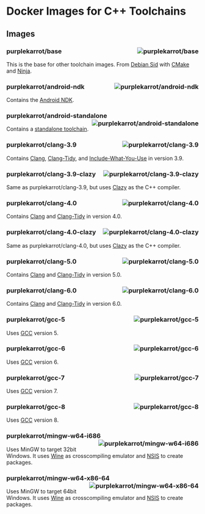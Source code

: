 # Docker Images for C++ Toolchains

## Images

### purplekarrot/base <a href="https://hub.docker.com/r/purplekarrot/base"><img alt="purplekarrot/base" align="right" src="https://img.shields.io/docker/image-size/purplekarrot/base"></a>

This is the base for other toolchain images. From [Debian Sid](https://www.debian.org/releases/sid/) with [CMake](https://cmake.org/) and [Ninja](https://ninja-build.org/).

### purplekarrot/android-ndk <a href="https://hub.docker.com/r/purplekarrot/android-ndk"><img alt="purplekarrot/android-ndk" align="right" src="https://img.shields.io/docker/image-size/purplekarrot/android-ndk"></a>

Contains the [Android NDK](https://developer.android.com/ndk/index.html).

### purplekarrot/android-standalone <a href="https://hub.docker.com/r/purplekarrot/android-standalone"><img alt="purplekarrot/android-standalone" align="right" src="https://img.shields.io/docker/image-size/purplekarrot/android-standalone"></a>

Contains a [standalone toolchain](https://developer.android.com/ndk/guides/standalone_toolchain.html).

### purplekarrot/clang-3.9 <a href="https://hub.docker.com/r/purplekarrot/clang-3.9"><img alt="purplekarrot/clang-3.9" align="right" src="https://img.shields.io/docker/image-size/purplekarrot/clang-3.9"></a>

Contains [Clang](http://clang.llvm.org/), [Clang-Tidy](http://clang.llvm.org/extra/clang-tidy/), and [Include-What-You-Use](https://include-what-you-use.org/) in version 3.9.

### purplekarrot/clang-3.9-clazy <a href="https://hub.docker.com/r/purplekarrot/clang-3.9-clazy"><img alt="purplekarrot/clang-3.9-clazy" align="right" src="https://img.shields.io/docker/image-size/purplekarrot/clang-3.9-clazy"></a>

Same as purplekarrot/clang-3.9, but uses [Clazy](https://github.com/KDE/clazy) as the C++ compiler.

### purplekarrot/clang-4.0 <a href="https://hub.docker.com/r/purplekarrot/clang-4.0"><img alt="purplekarrot/clang-4.0" align="right" src="https://img.shields.io/docker/image-size/purplekarrot/clang-4.0"></a>

Contains [Clang](http://clang.llvm.org/) and [Clang-Tidy](http://clang.llvm.org/extra/clang-tidy/) in version 4.0.

### purplekarrot/clang-4.0-clazy <a href="https://hub.docker.com/r/purplekarrot/clang-4.0-clazy"><img alt="purplekarrot/clang-4.0-clazy" align="right" src="https://img.shields.io/docker/image-size/purplekarrot/clang-4.0-clazy"></a>

Same as purplekarrot/clang-4.0, but uses [Clazy](https://github.com/KDE/clazy) as the C++ compiler.

### purplekarrot/clang-5.0 <a href="https://hub.docker.com/r/purplekarrot/clang-5.0"><img alt="purplekarrot/clang-5.0" align="right" src="https://img.shields.io/docker/image-size/purplekarrot/clang-5.0"></a>

Contains [Clang](http://clang.llvm.org/) and [Clang-Tidy](http://clang.llvm.org/extra/clang-tidy/) in version 5.0.

### purplekarrot/clang-6.0 <a href="https://hub.docker.com/r/purplekarrot/clang-6.0"><img alt="purplekarrot/clang-6.0" align="right" src="https://img.shields.io/docker/image-size/purplekarrot/clang-6.0"></a>

Contains [Clang](http://clang.llvm.org/) and [Clang-Tidy](http://clang.llvm.org/extra/clang-tidy/) in version 6.0.

### purplekarrot/gcc-5 <a href="https://hub.docker.com/r/purplekarrot/gcc-5"><img alt="purplekarrot/gcc-5" align="right" src="https://img.shields.io/docker/image-size/purplekarrot/gcc-5"></a>

Uses [GCC](https://gcc.gnu.org/) version 5.

### purplekarrot/gcc-6 <a href="https://hub.docker.com/r/purplekarrot/gcc-6"><img alt="purplekarrot/gcc-6" align="right" src="https://img.shields.io/docker/image-size/purplekarrot/gcc-6"></a>

Uses [GCC](https://gcc.gnu.org/) version 6.

### purplekarrot/gcc-7 <a href="https://hub.docker.com/r/purplekarrot/gcc-7"><img alt="purplekarrot/gcc-7" align="right" src="https://img.shields.io/docker/image-size/purplekarrot/gcc-7"></a>

Uses [GCC](https://gcc.gnu.org/) version 7.

### purplekarrot/gcc-8 <a href="https://hub.docker.com/r/purplekarrot/gcc-8"><img alt="purplekarrot/gcc-8" align="right" src="https://img.shields.io/docker/image-size/purplekarrot/gcc-8"></a>

Uses [GCC](https://gcc.gnu.org/) version 8.

### purplekarrot/mingw-w64-i686 <a href="https://hub.docker.com/r/purplekarrot/mingw-w64-i686"><img alt="purplekarrot/mingw-w64-i686" align="right" src="https://img.shields.io/docker/image-size/purplekarrot/mingw-w64-i686"></a>

Uses MinGW to target 32bit Windows. It uses [Wine](https://www.winehq.org/) as crosscompiling emulator and [NSIS](http://nsis.sourceforge.net/) to create packages.

### purplekarrot/mingw-w64-x86-64 <a href="https://hub.docker.com/r/purplekarrot/mingw-w64-x86-64"><img alt="purplekarrot/mingw-w64-x86-64" align="right" src="https://img.shields.io/docker/image-size/purplekarrot/mingw-w64-x86-64"></a>

Uses MinGW to target 64bit Windows. It uses [Wine](https://www.winehq.org/) as crosscompiling emulator and [NSIS](http://nsis.sourceforge.net/) to create packages.
